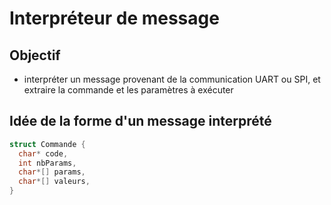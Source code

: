 # Interpréteur de message

## Objectif

- interpréter un message provenant de la communication UART ou SPI, et extraire la commande et les paramètres à exécuter


## Idée de la forme d'un message interprété

```c
struct Commande {
  char* code,
  int nbParams,
  char*[] params,
  char*[] valeurs,
}
```